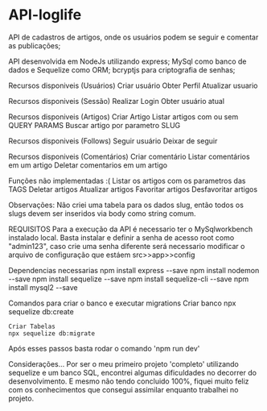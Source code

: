 # API-loglife

API de cadastros de artigos, onde os usuários podem se seguir e comentar as publicações;

API desenvolvida em NodeJs utilizando express;
MySql como banco de dados e Sequelize como ORM;
bcryptjs para criptografia de senhas;


Recursos disponiveis (Usuários)
    Criar usuário
    Obter Perfil
    Atualizar usuario

Recursos disponiveis (Sessão)
    Realizar Login
    Obter usuário atual

Recursos disponiveis (Artigos)
    Criar Artigo
    Listar artigos com ou sem QUERY PARAMS
    Buscar artigo por parametro SLUG

Recursos disponiveis (Follows)
    Seguir usuário
    Deixar de seguir

Recursos disponiveis (Comentários)
    Criar comentário
    Listar comentários em um artigo
    Deletar comentarios em um artigo

Funções não implementadas :( 
    Listar os artigos com os parametros das TAGS
    Deletar artigos
    Atualizar artigos
    Favoritar artigos
    Desfavoritar artigos

Observações: Não criei uma tabela para os dados slug, então todos os slugs devem ser inseridos via body como string comum.

REQUISITOS
Para a execução da API é necessario ter o MySqlworkbench instalado local.
Basta instalar e definir a senha de acesso root como "admin123", caso crie uma senha diferente será necessario modificar o arquivo de configuração que estáem src>>app>>config

Dependencias necessarias 
npm install express --save
npm install nodemon --save
npm install sequelize --save
npm install sequelize-cli --save
npm install mysql2 --save


Comandos para criar o banco e executar migrations
    Criar banco
        npx sequelize db:create

    Criar Tabelas
    npx sequelize db:migrate

Após esses passos basta rodar o comando 'npm run dev'

Considerações...
Por ser o meu primeiro projeto 'completo' utilizando sequelize e um banco SQL, encontrei algumas dificuldades no decorrer do desenvolvimento. E mesmo não tendo concluido 100%, fiquei muito feliz com os conhecimentos que consegui assimilar enquanto trabalhei no projeto.